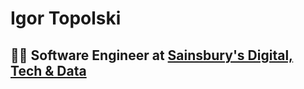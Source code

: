 <!--
**igor-wckd-rzr/igor-wckd-rzr** is a ✨ _special_ ✨ repository because its `README.md` (this file) appears on your GitHub profile.

Here are some ideas to get you started:

- 🔭 I’m currently working on ...
- 🌱 I’m currently learning ...
- 👯 I’m looking to collaborate on ...
- 🤔 I’m looking for help with ...
- 💬 Ask me about ...
- 📫 How to reach me: ...
- 😄 Pronouns: ...
- ⚡ Fun fact: ...
-->

# Igor Topolski
## 👨‍💻 Software Engineer at [Sainsbury's Digital, Tech & Data](https://uk.linkedin.com/company/sainsburysdtd)
